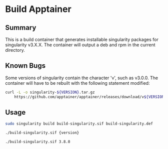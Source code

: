 # Build Apptainer

## Summary

This is a build container that generates installable singularity packages for
singularity v3.X.X. The container will output a deb and rpm in the current
directory.

## Known Bugs

Some versions of singularity contain the character 'v', such as v3.0.0. The
container will have to be rebuilt with the following statement modified:

```sh
curl -L -o singularity-${VERSION}.tar.gz
    https://github.com/apptainer/apptainer/releases/download/v${VERSION}/singularity-${VERSION}.tar.gz
```

## Usage

```sh
sudo singularity build build-singularity.sif build-singularity.def

./build-singularity.sif {version}

./build-singularity.sif 3.8.0
```
